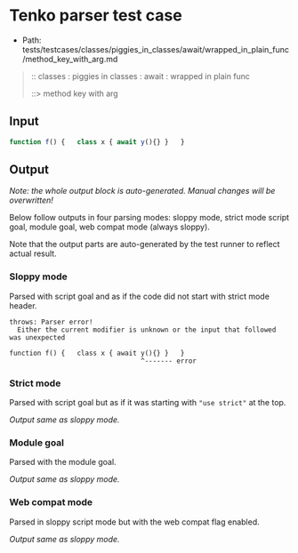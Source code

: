 # Tenko parser test case

- Path: tests/testcases/classes/piggies_in_classes/await/wrapped_in_plain_func/method_key_with_arg.md

> :: classes : piggies in classes : await : wrapped in plain func
>
> ::> method key with arg

## Input

`````js
function f() {   class x { await y(){} }   }
`````

## Output

_Note: the whole output block is auto-generated. Manual changes will be overwritten!_

Below follow outputs in four parsing modes: sloppy mode, strict mode script goal, module goal, web compat mode (always sloppy).

Note that the output parts are auto-generated by the test runner to reflect actual result.

### Sloppy mode

Parsed with script goal and as if the code did not start with strict mode header.

`````
throws: Parser error!
  Either the current modifier is unknown or the input that followed was unexpected

function f() {   class x { await y(){} }   }
                                 ^------- error
`````

### Strict mode

Parsed with script goal but as if it was starting with `"use strict"` at the top.

_Output same as sloppy mode._

### Module goal

Parsed with the module goal.

_Output same as sloppy mode._

### Web compat mode

Parsed in sloppy script mode but with the web compat flag enabled.

_Output same as sloppy mode._
